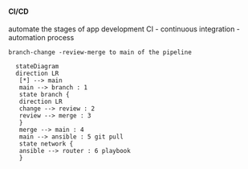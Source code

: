 #### CI/CD
automate the stages of app development
CI - continuous integration - automation process

    branch-change -review-merge to main of the pipeline



 ```mermaid
   stateDiagram
   direction LR
    [*] --> main
    main --> branch : 1
    state branch {
    direction LR
    change --> review : 2
    review --> merge : 3
    }
    merge --> main : 4
    main --> ansible : 5 git pull
    state network {
    ansible --> router : 6 playbook
    }
 ```
 
